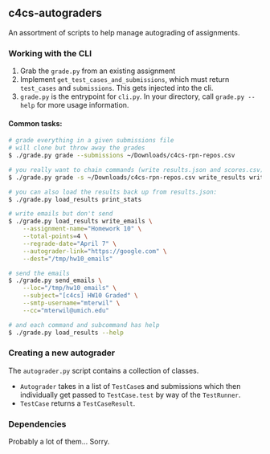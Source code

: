 c4cs-autograders
------------------

An assortment of scripts to help manage autograding of assignments.

### Working with the CLI

1. Grab the `grade.py` from an existing assignment
1. Implement `get_test_cases_and_submissions`, which must return 
    `test_cases` and `submissions`. This gets injected into the cli.
1. `grade.py` is the entrypoint for `cli.py`. In your directory, call
   `grade.py --help` for more usage information.

#### Common tasks:

```bash
# grade everything in a given submissions file
# will clone but throw away the grades
$ ./grade.py grade --submissions ~/Downloads/c4cs-rpn-repos.csv 

# you really want to chain commands (write results.json and scores.csv):
$ ./grade.py grade -s ~/Downloads/c4cs-rpn-repos.csv write_results write_canvas print_stats

# you can also load the results back up from results.json:
$ ./grade.py load_results print_stats

# write emails but don't send
$ ./grade.py load_results write_emails \
    --assignment-name="Homework 10" \
    --total-points=4 \
    --regrade-date="April 7" \
    --autograder-link="https://google.com" \
    --dest="/tmp/hw10_emails"

# send the emails
$ ./grade.py send_emails \
    --loc="/tmp/hw10_emails" \
    --subject="[c4cs] HW10 Graded" \
    --smtp-username="mterwil" \
    --cc="mterwil@umich.edu"

# and each command and subcommand has help
$ ./grade.py load_results --help

```

### Creating a new autograder
The `autograder.py` script contains a collection of classes.

- `Autograder` takes in a list of `TestCase`s and submissions which then
  individually get passed to `TestCase.test` by way of the `TestRunner`.
- `TestCase` returns a `TestCaseResult`.

### Dependencies
Probably a lot of them... Sorry.
